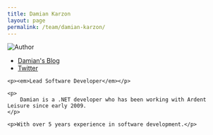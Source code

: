 ```yaml
---
title: Damian Karzon
layout: page
permalink: /team/damian-karzon/
---
```


<div class="memberdetails">
	<div class="sidebar">
		<img src="http://1.gravatar.com/avatar/1ea2829caf0b9135cd7ece795ccde774?size=72" border="0" alt="Author" class="authimg" />
		<ul class="memberlinks">
			<li class="blog"><a href="http://dkdevelopment.net">Damian's Blog</a></li>
			<li class="twitter"><a href="https://twitter.com/d1k_is">Twitter</a></li>
		</ul>
	</div>


    <p><em>Lead Software Developer</em></p>

    <p>
	    Damian is a .NET developer who has been working with Ardent Leisure since early 2009.
    </p>

    <p>With over 5 years experience in software development.</p>

</div>